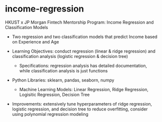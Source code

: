 # income-regression

HKUST x JP Morgan Fintech Mentorship Program: Income Regression and Classification Models

- Two regression and two classification models that predict Income based on Experience and Age

- Learning Objectives: conduct regression (linear & ridge regression) and classification analysis (logistic regression & decision tree)
    - Specifications: regression analysis has detailed documentation, while classification analysis is just functions
- Python Libraries: sklearn, pandas, seaborn, numpy
    - Machine Learning Models: Linear Regression, Ridge Regression, Logisitic Regression, Decision Tree
- Improvements: extensively tune hyperparameters of ridge regression, logistic regression, and decision tree to reduce overfitting, consider using polynomial regression modeling
